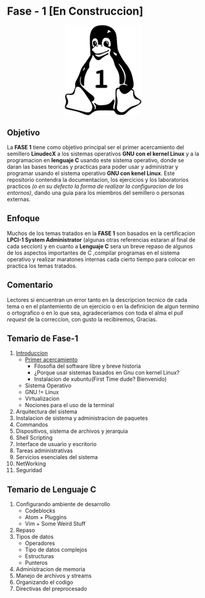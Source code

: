 # Fase - 1 [En Construccion]

<p align="center">
  <img src="logo.png" width="200"//>
</p>

## Objetivo

La **FASE 1** tiene como objetivo principal ser el primer acercamiento del semillero **LinudecX** a los sistemas operativos  **GNU con el kernel Linux** y a la programacion en **lenguaje C** usando este sistema operativo, donde se daran las bases teoricas y practicas para poder usar y administrar y programar usando el sistema operativo **GNU con kenel Linux**. Este repositorio contendra la documentacion, los ejercicios y los laboratorios practicos *(o en su defecto la forma de realizar la configuracion de los entornos)*, dando una guia para los miembros del semillero o personas externas.

## Enfoque

Muchos de los temas tratados en la **FASE 1** son basados en la certificacion **LPCI-1 System Administrator** (algunas otras referencias estaran al final de cada seccion) y en cuanto a **Lenguaje C** sera un breve repaso de algunos de los aspectos importantes de C ,compilar programas en el sistema operativo y realizar maratones internas cada cierto tiempo para colocar en practica los temas tratados.

## Comentario

Lectores si encuentran un error tanto en la descripcion tecnico de cada tema o en el plantemiento de un ejercicio o en la definicion de algun termino o ortografico o en lo que sea, agradeceriamos con toda el alma el *pull request* de la correccion, con gusto la recibiremos, Gracias.

## Temario de Fase-1

1. [Introduccion](README.md)
    * [Primer acercamiento](Linux/1_introduccion/ACERCAMIENTO.md)
        * Filosofia del software libre y breve historia
        * ¿Porque usar sistemas basados en Gnu con kernel Linux?
        * Instalacion de xubuntu(First Time dude? Bienvenido)
    * Sistema Operativo
    * GNU != Linux
    * Virtualizacion
    * Nociones para el uso de la terminal
2. Arquitectura del sistema
3. Instalacion de sistema y administracion de paquetes
4. Commandos
5. Dispositivos, sistema de archivos y jerarquia
6. Shell Scripting
7. Interface de usuario y escritorio
8. Tareas administrativas
9. Servicios esenciales del sistema
10. NetWorking
11. Seguridad

## Temario de Lenguaje C
1. Configurando ambiente de desarrollo
    * Codeblocks
    * Atom + Pluggins
    * Vim + Some Weird Stuff
2. Repaso
3. Tipos de datos
    * Operadores
    * Tipo de datos complejos
    * Estructuras
    * Punteros
4. Administracion de memoria
5. Manejo de archivos y streams
6. Organizando el codigo
7. Directivas del preprocesado
